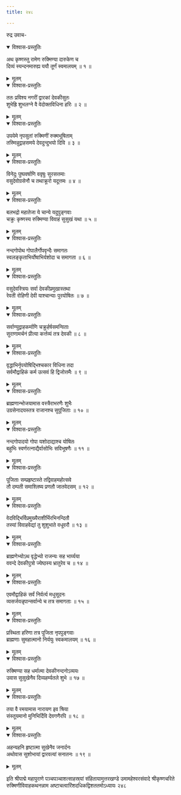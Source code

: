 ```yaml
---
title: २४८

---
```

रुद्र उवाच-  

<details open><summary>विश्वास-प्रस्तुतिः</summary>

अथ कृष्णस्तु रामेण रुक्मिण्या दारुकेण च  
दिव्यं स्यन्दनमारुह्य ययौ तूर्णं स्वमालयम् ॥ १ ॥
</details>

<details><summary>मूलम्</summary>

अथ कृष्णस्तु रामेण रुक्मिण्या दारुकेण च  
दिव्यं स्यन्दनमारुह्य ययौ तूर्णं स्वमालयम् ॥ १ ॥
</details>



<details open><summary>विश्वास-प्रस्तुतिः</summary>

ततः प्रविश्य नगरीं द्वारकां देवकीसुतः  
शुभेह्रि शुभलग्ने वै वेदोक्तविधिना हरिः ॥ २ ॥
</details>

<details><summary>मूलम्</summary>

ततः प्रविश्य नगरीं द्वारकां देवकीसुतः  
शुभेह्रि शुभलग्ने वै वेदोक्तविधिना हरिः ॥ २ ॥
</details>



<details open><summary>विश्वास-प्रस्तुतिः</summary>

उपयेमे नृपसुतां रुक्मिणीं रुक्मभूषिताम्  
तस्मिन्नुद्वाहसमये देवदुन्दुभयो दिवि ॥ ३ ॥
</details>

<details><summary>मूलम्</summary>

उपयेमे नृपसुतां रुक्मिणीं रुक्मभूषिताम्  
तस्मिन्नुद्वाहसमये देवदुन्दुभयो दिवि ॥ ३ ॥
</details>



<details open><summary>विश्वास-प्रस्तुतिः</summary>

विनेदुः पुष्पवर्षाणि ववृषुः सुरसत्तमाः  
वसुदेवोग्रसेनौ च तथाक्रूरो यदूत्तमः ॥ ४ ॥
</details>

<details><summary>मूलम्</summary>

विनेदुः पुष्पवर्षाणि ववृषुः सुरसत्तमाः  
वसुदेवोग्रसेनौ च तथाक्रूरो यदूत्तमः ॥ ४ ॥
</details>



<details open><summary>विश्वास-प्रस्तुतिः</summary>

बलभद्रो महातेजा ये चान्ये यदुपुङ्गवाः  
चक्रुः कृष्णस्य रुक्मिण्या विवाहं सुसुखं यथा ॥ ५ ॥
</details>

<details><summary>मूलम्</summary>

बलभद्रो महातेजा ये चान्ये यदुपुङ्गवाः  
चक्रुः कृष्णस्य रुक्मिण्या विवाहं सुसुखं यथा ॥ ५ ॥
</details>



<details open><summary>विश्वास-प्रस्तुतिः</summary>

नन्दगोपोथ गोपालैर्गोपवृन्दैः समागतः  
स्वलङ्कृताभिर्योषाभिर्यशोदा च समागता ॥ ६ ॥
</details>

<details><summary>मूलम्</summary>

नन्दगोपोथ गोपालैर्गोपवृन्दैः समागतः  
स्वलङ्कृताभिर्योषाभिर्यशोदा च समागता ॥ ६ ॥
</details>



<details open><summary>विश्वास-प्रस्तुतिः</summary>

वसुदेवस्त्रियः सर्वा देवकीप्रमुखास्तथा  
रेवती रोहिणी देवी याश्चान्याः पुरयोषितः ॥ ७ ॥
</details>

<details><summary>मूलम्</summary>

वसुदेवस्त्रियः सर्वा देवकीप्रमुखास्तथा  
रेवती रोहिणी देवी याश्चान्याः पुरयोषितः ॥ ७ ॥
</details>



<details open><summary>विश्वास-प्रस्तुतिः</summary>

सर्वाण्युद्वाहकर्माणि चक्रुर्हर्षसमन्विताः  
सुराणामर्चनं प्रीत्या कर्त्तव्यं तत्र देवकी ॥ ८ ॥
</details>

<details><summary>मूलम्</summary>

सर्वाण्युद्वाहकर्माणि चक्रुर्हर्षसमन्विताः  
सुराणामर्चनं प्रीत्या कर्त्तव्यं तत्र देवकी ॥ ८ ॥
</details>



<details open><summary>विश्वास-प्रस्तुतिः</summary>

वृद्धाभिर्नृपयोषिद्भिश्चकार विधिना तदा  
सर्वमौद्वाहिकं कर्म उत्सवं हि द्विजोत्तमैः ॥ ९ ॥
</details>

<details><summary>मूलम्</summary>

वृद्धाभिर्नृपयोषिद्भिश्चकार विधिना तदा  
सर्वमौद्वाहिकं कर्म उत्सवं हि द्विजोत्तमैः ॥ ९ ॥
</details>



<details open><summary>विश्वास-प्रस्तुतिः</summary>

ब्राह्मणान्भोजयामास वस्त्रैराभरणैः शुभैः  
उग्रसेनादयस्तत्र राजानश्च सुपूजिताः ॥ १० ॥
</details>

<details><summary>मूलम्</summary>

ब्राह्मणान्भोजयामास वस्त्रैराभरणैः शुभैः  
उग्रसेनादयस्तत्र राजानश्च सुपूजिताः ॥ १० ॥
</details>



<details open><summary>विश्वास-प्रस्तुतिः</summary>

नन्दगोपादयो गोपा यशोदाद्याश्च योषितः  
बहुभिः स्वर्णरत्नाद्यैर्वासोभिः सविभूषणैः ॥ ११ ॥
</details>

<details><summary>मूलम्</summary>

नन्दगोपादयो गोपा यशोदाद्याश्च योषितः  
बहुभिः स्वर्णरत्नाद्यैर्वासोभिः सविभूषणैः ॥ ११ ॥
</details>



<details open><summary>विश्वास-प्रस्तुतिः</summary>

पूजिताः सम्प्रहृष्टास्ते तद्विवाहमहोत्सवे  
तौ दम्पती समाश्लिष्य प्रणतौ जातवेदसम् ॥ १२ ॥
</details>

<details><summary>मूलम्</summary>

पूजिताः सम्प्रहृष्टास्ते तद्विवाहमहोत्सवे  
तौ दम्पती समाश्लिष्य प्रणतौ जातवेदसम् ॥ १२ ॥
</details>



<details open><summary>विश्वास-प्रस्तुतिः</summary>

वेदविद्भिर्विप्रमुख्यैराशीर्भिरभिनन्दितौ  
तस्यां विवाहवेद्यां तु शुशुभाते वधूवरौ ॥ १३ ॥
</details>

<details><summary>मूलम्</summary>

वेदविद्भिर्विप्रमुख्यैराशीर्भिरभिनन्दितौ  
तस्यां विवाहवेद्यां तु शुशुभाते वधूवरौ ॥ १३ ॥
</details>



<details open><summary>विश्वास-प्रस्तुतिः</summary>

ब्राह्मणेभ्योऽथ वृद्धेभ्यो राजन्यः सह भार्य्यया  
ववन्दे देवकीपुत्रो ज्येष्ठस्य भ्रातुरेव च ॥ १४ ॥
</details>

<details><summary>मूलम्</summary>

ब्राह्मणेभ्योऽथ वृद्धेभ्यो राजन्यः सह भार्य्यया  
ववन्दे देवकीपुत्रो ज्येष्ठस्य भ्रातुरेव च ॥ १४ ॥
</details>



<details open><summary>विश्वास-प्रस्तुतिः</summary>

एवमौद्वाहिकं सर्वं निर्वर्त्य मधुसूदनः  
व्यसर्जयन्नृपान्सर्वान्ये च तत्र समागताः ॥ १५ ॥
</details>

<details><summary>मूलम्</summary>

एवमौद्वाहिकं सर्वं निर्वर्त्य मधुसूदनः  
व्यसर्जयन्नृपान्सर्वान्ये च तत्र समागताः ॥ १५ ॥
</details>



<details open><summary>विश्वास-प्रस्तुतिः</summary>

प्रस्थिता हरिणा तत्र पूजिता नृपपुङ्गवाः  
ब्राह्मणाः सुमहात्मानो निर्ययुः स्वकमालयम् ॥ १६ ॥
</details>

<details><summary>मूलम्</summary>

प्रस्थिता हरिणा तत्र पूजिता नृपपुङ्गवाः  
ब्राह्मणाः सुमहात्मानो निर्ययुः स्वकमालयम् ॥ १६ ॥
</details>



<details open><summary>विश्वास-प्रस्तुतिः</summary>

रुक्मिण्या सह धर्मात्मा देवकीनन्दनोऽव्ययः  
उवास सुसुखेनैव दिव्यहर्म्यतले शुभे ॥ १७ ॥
</details>

<details><summary>मूलम्</summary>

रुक्मिण्या सह धर्मात्मा देवकीनन्दनोऽव्ययः  
उवास सुसुखेनैव दिव्यहर्म्यतले शुभे ॥ १७ ॥
</details>



<details open><summary>विश्वास-प्रस्तुतिः</summary>

तया वै रमयामास नारायण इव श्रिया  
संस्तूयमानो मुनिभिर्दिवि देवगणैरपि ॥ १८ ॥
</details>

<details><summary>मूलम्</summary>

तया वै रमयामास नारायण इव श्रिया  
संस्तूयमानो मुनिभिर्दिवि देवगणैरपि ॥ १८ ॥
</details>



<details open><summary>विश्वास-प्रस्तुतिः</summary>

अहन्यहनि हृष्टात्मा सुखेनैव जनार्दनः  
अथोवास सुशोभायां द्वारवत्यां सनातनः ॥ १९ ॥
</details>

<details><summary>मूलम्</summary>

अहन्यहनि हृष्टात्मा सुखेनैव जनार्दनः  
अथोवास सुशोभायां द्वारवत्यां सनातनः ॥ १९ ॥
</details>


इति श्रीपाद्मे महापुराणे पञ्चपञ्चाशत्साहस्र्यां संहितायामुत्तरखण्डे उमामहेश्वरसंवादे श्रीकृष्णचरिते रुक्मिणीविवाहकथनन्नाम अष्टाचत्वारिंशदधिकद्विशततमोऽध्यायः २४८